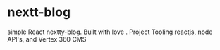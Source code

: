 # nextt-blog
simple React nextty-blog. Built with love . Project Tooling reactjs, node API's, and Vertex 360 CMS
